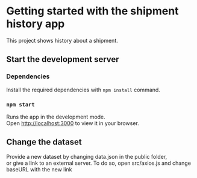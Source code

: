 # Getting started with the shipment history app

This project shows history about a shipment.

## Start the development server

### Dependencies

Install the required dependencies with `npm install` command.

### `npm start`

Runs the app in the development mode.\
Open [http://localhost:3000](http://localhost:3000) to view it in your browser.

## Change the dataset

Provide a new dataset by changing data.json in the public folder, \
or give a link to an external server.
To do so, open src/axios.js and change baseURL with the new link
